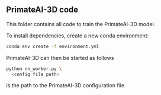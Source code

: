 
## PrimateAI-3D code

This folder contains all code to train the PrimateAI-3D model.

To install dependencies, create a new conda environment:
```sh
conda env create -f environment.yml
```

PrimateAI-3D can then be started as follows

```sh
python nn_worker.py \
  <config file path>
```

<config file path> is the path to the PrimateAI-3D configuration file.
